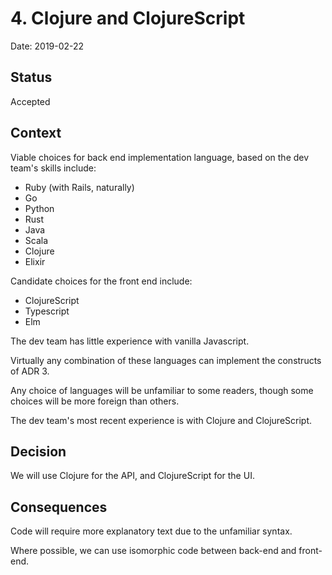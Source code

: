 # 4. Clojure and ClojureScript

Date: 2019-02-22

## Status

Accepted

## Context

Viable choices for back end implementation language, based on the dev team's skills include:

- Ruby (with Rails, naturally)
- Go
- Python
- Rust
- Java
- Scala
- Clojure
- Elixir

 Candidate choices for the front end include:

- ClojureScript
- Typescript
- Elm

The dev team has little experience with vanilla Javascript.

Virtually any combination of these languages can implement the constructs of ADR 3.

Any choice of languages will be unfamiliar to some readers, though some choices will be more foreign than others.

The dev team's most recent experience is with Clojure and ClojureScript.

## Decision

We will use Clojure for the API, and ClojureScript for the UI.

## Consequences

Code will require more explanatory text due to the unfamiliar syntax.

Where possible, we can use isomorphic code between back-end and front-end.